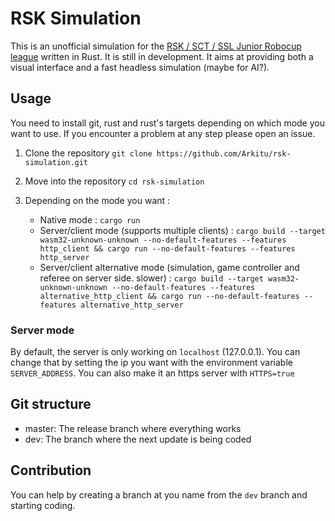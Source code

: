 # RSK Simulation
This is an unofficial simulation for the [RSK / SCT / SSL Junior Robocup league](https://robot-soccer-kit.github.io/) written in Rust. It is still in development. It aims at providing both a visual interface and a fast headless simulation (maybe for AI?).

## Usage
You need to install git, rust and rust's targets depending on which mode you want to use. If you encounter a problem at any step please open an issue.

1. Clone the repository
`
git clone https://github.com/Arkitu/rsk-simulation.git
`

2. Move into the repository
`
cd rsk-simulation
`

3. Depending on the mode you want :
   - Native mode : `cargo run`
   - Server/client mode (supports multiple clients) : `cargo build --target wasm32-unknown-unknown --no-default-features --features http_client && cargo run --no-default-features --features http_server`
   - Server/client alternative mode (simulation, game controller and referee on server side. slower) : `cargo build --target wasm32-unknown-unknown --no-default-features --features alternative_http_client && cargo run --no-default-features --features alternative_http_server`

### Server mode
By default, the server is only working on `localhost` (127.0.0.1). You can change that by setting the ip you want with the environment variable `SERVER_ADDRESS`. You can also make it an https server with `HTTPS=true`

## Git structure
- master: The release branch where everything works
- dev: The branch where the next update is being coded

## Contribution
You can help by creating a branch at you name from the `dev` branch and starting coding.
